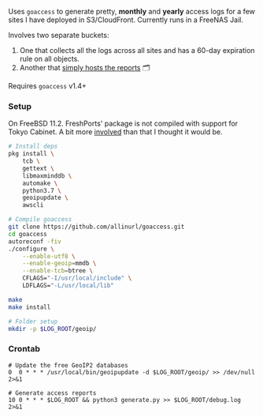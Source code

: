 Uses `goaccess` to generate pretty, **monthly** and **yearly** access logs for a few sites I have deployed in S3/CloudFront. Currently runs in a FreeNAS Jail.

Involves two separate buckets:

1. One that collects all the logs across all sites and has a 60-day expiration rule on all objects.
2. Another that [simply hosts the reports](https://reports.nikhil.io/) 🗂

Requires `goaccess` v1.4+

### Setup

On FreeBSD 11.2. FreshPorts' package is not compiled with support for Tokyo Cabinet. A bit more [involved](https://github.com/allinurl/goaccess/issues/1467) than that I thought it would be.

```bash
# Install deps
pkg install \
    tcb \
    gettext \
    libmaxminddb \
    automake \
    python3.7 \
    geoipupdate \
    awscli

# Compile goaccess
git clone https://github.com/allinurl/goaccess.git
cd goaccess
autoreconf -fiv
./configure \
    --enable-utf8 \
    --enable-geoip=mmdb \
    --enable-tcb=btree \
    CFLAGS="-I/usr/local/include" \
    LDFLAGS="-L/usr/local/lib"

make
make install

# Folder setup
mkdir -p $LOG_ROOT/geoip/
```

### Crontab

```
# Update the free GeoIP2 databases
0  0 * * * /usr/local/bin/geoipupdate -d $LOG_ROOT/geoip/ >> /dev/null 2>&1

# Generate access reports
10 0 * * * $LOG_ROOT && python3 generate.py >> $LOG_ROOT/debug.log 2>&1
```
